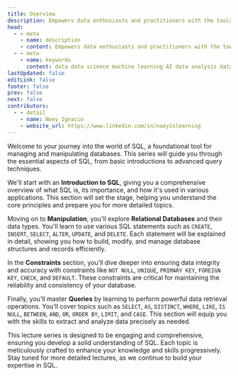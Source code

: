 ```yaml
---
title: Overview
description: Empowers data enthusiasts and practitioners with the tools and knowledge to unlock the potential of data.
head:
  - - meta
    - name: description
    - content: Empowers data enthusiasts and practitioners with the tools and knowledge to unlock the potential of data.
  - - meta
    - name: keywords
      content: data data science machine learning AI data analysis data-driven data enthusiasts data practitioners
lastUpdated: false
editLink: false
footer: false
prev: false
next: false
contributors:
  - - detail
    - name: Noey Ignacio
    - website_url: https://www.linkedin.com/in/noeyislearning
---
```


<ImageCard 
  img_url="https://i.imgur.com/alQYSsg.png" 
/>

Welcome to your journey into the world of SQL, a foundational tool for managing and manipulating databases. This series will guide you through the essential aspects of SQL, from basic introductions to advanced query techniques.

We'll start with an **Introduction to SQL**, giving you a comprehensive overview of what SQL is, its importance, and how it's used in various applications. This section will set the stage, helping you understand the core principles and prepare you for more detailed topics.

Moving on to **Manipulation**, you'll explore **Relational Databases** and their data types. You'll learn to use various SQL statements such as `CREATE`, `INSERT`, `SELECT`, `ALTER`, `UPDATE`, and `DELETE`. Each statement will be explained in detail, showing you how to build, modify, and manage database structures and records efficiently.

In the **Constraints** section, you'll dive deeper into ensuring data integrity and accuracy with constraints like `NOT NULL`, `UNIQUE`, `PRIMARY KEY`, `FOREIGN KEY`, `CHECK`, and `DEFAULT`. These constraints are critical for maintaining the reliability and consistency of your database.

Finally, you'll master **Queries** by learning to perform powerful data retrieval operations. You'll cover topics such as `SELECT`, `AS`, `DISTINCT`, `WHERE`, `LIKE`, `IS NULL`, `BETWEEN`, `AND`, `OR`, `ORDER BY`, `LIMIT`, and `CASE`. This section will equip you with the skills to extract and analyze data precisely as needed.

This lecture series is designed to be engaging and comprehensive, ensuring you develop a solid understanding of SQL. Each topic is meticulously crafted to enhance your knowledge and skills progressively. Stay tuned for more detailed lectures, as we continue to build your expertise in SQL.
